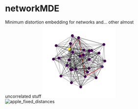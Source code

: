 # networkMDE
Minimum distortion embedding for networks and... other almost uncorrelated stuff
![apple_game](assets/random_2d.gif)
![apple_fixed_distances](assets/random_big.gif)
